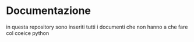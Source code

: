 # Documentazione
in questa repository sono inseriti tutti i documenti che non hanno a che fare col coeice python
